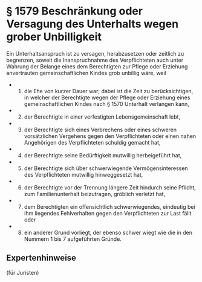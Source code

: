 # § 1579 Beschränkung oder Versagung des Unterhalts wegen grober Unbilligkeit
Ein Unterhaltsanspruch ist zu versagen, herabzusetzen oder zeitlich zu begrenzen, soweit die Inanspruchnahme des Verpflichteten auch unter Wahrung der Belange eines dem Berechtigten zur Pflege oder Erziehung anvertrauten gemeinschaftlichen Kindes grob unbillig wäre, weil
* 1. die Ehe von kurzer Dauer war; dabei ist die Zeit zu berücksichtigen, in welcher der Berechtigte wegen der Pflege oder Erziehung eines gemeinschaftlichen Kindes nach § 1570 Unterhalt verlangen kann,
* 2. der Berechtigte in einer verfestigten Lebensgemeinschaft lebt,
* 3. der Berechtigte sich eines Verbrechens oder eines schweren vorsätzlichen Vergehens gegen den Verpflichteten oder einen nahen Angehörigen des Verpflichteten schuldig gemacht hat,
* 4. der Berechtigte seine Bedürftigkeit mutwillig herbeigeführt hat,
* 5. der Berechtigte sich über schwerwiegende Vermögensinteressen des Verpflichteten mutwillig hinweggesetzt hat,
* 6. der Berechtigte vor der Trennung längere Zeit hindurch seine Pflicht, zum Familienunterhalt beizutragen, gröblich verletzt hat,
* 7. dem Berechtigten ein offensichtlich schwerwiegendes, eindeutig bei ihm liegendes Fehlverhalten gegen den Verpflichteten zur Last fällt oder
* 8. ein anderer Grund vorliegt, der ebenso schwer wiegt wie die in den Nummern 1 bis 7 aufgeführten Gründe.
## Expertenhinweise
(für Juristen)